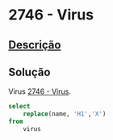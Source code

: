 # 2746 - Virus

## [Descrição](https://judge.beecrowd.com/pt/problems/view/2746)

## Solução

Virus [2746 - Virus](../2746/README.md).

```sql
select
    replace(name, 'H1','X')
from
    virus
```
